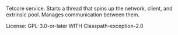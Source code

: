 Tetcore service. Starts a thread that spins up the network, client, and extrinsic pool.
Manages communication between them.

License: GPL-3.0-or-later WITH Classpath-exception-2.0